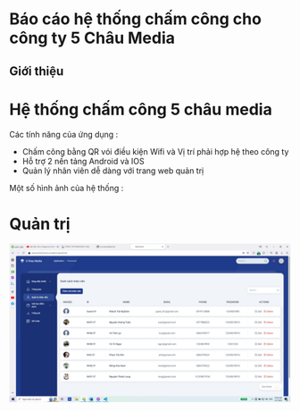 # Báo cáo hệ thống chấm công cho công ty 5 Châu Media

## Giới thiệu
# Hệ thống chấm công 5 châu media

Các tính năng của ứng dụng :
+ Chấm công bằng QR vói điều kiện Wifi và Vị trí phải hợp hệ theo công ty
+ Hỗ trợ 2 nền tảng Android và IOS
+ Quản lý nhân viên dễ dàng với trang web quản trị 


Một số hình ảnh của hệ thống :

# Quản trị
![Mô tả ảnh](assets//images/1.jpg)

